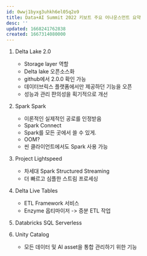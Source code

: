 ```yaml
---
id: 0wwj1byxg3uhkh6el05q2o9
title: Data+AI Summit 2022 키보트 주요 어나운스먼트 요약
desc: ''
updated: 1668241762838
created: 1667314080000
---
```


1. Delta Lake 2.0
    - Storage layer 역할
    - Delta lake 오픈소스화
    - github에서 2.0.0 확인 가능
    - 데이터브릭스 플랫폼에서만 제공하던 기능을 오픈
    - 성능과 관리 퍈의성을 획기적으로 개선

2. Spark Spark
    - 이론적인 실제적인 공로를 인정받음
    - Spark Connect
    - Spark를 모든 곳에서 쓸 수 있게.
    - OOM?
    - 씬 클라이언트에서도 Spark 사용 가능
 
3. Project Lightspeed
    - 차세대 Spark Structured Streaming 
    - 더 빠르고 심플한 스트림 프로세싱
 
4. Delta Live Tables
    - ETL Framework 서비스
    - Enzyme 옵티마이저 -> 증분 ETL 작업
 
5. Databricks SQL Serverless
 
6. Unity Catalog
    - 모든 데이터 및 AI asset을 통합 관리하기 위한 기능
